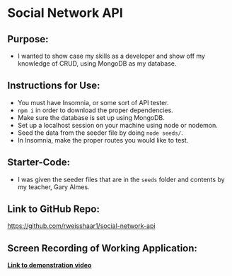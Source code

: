 # Social Network API

## Purpose:
- I wanted to show case my skills as a developer and show off my knowledge of CRUD, using MongoDB as my database.

## Instructions for Use:
- You must have Insomnia, or some sort of API tester.
- `npm i` in order to download the proper dependencies.
- Make sure the database is set up using MongoDB.
- Set up a localhost session on your machine using node or nodemon.
- Seed the data from the seeder file by doing `node seeds/`.
- In Insomnia, make the proper routes you would like to test.

## Starter-Code:
- I was given the seeder files that are in the `seeds` folder and contents by my teacher, Gary Almes.

## Link to GitHub Repo:
https://github.com/rweisshaar1/social-network-api

## Screen Recording of Working Application:
[**Link to demonstration video**](https://drive.google.com/drive/u/0/folders/196niBP60rON5JtCGS_Mmsd7_S_nlqUpj?q=type:video%20parent:196niBP60rON5JtCGS_Mmsd7_S_nlqUpj "Walkthrough video")